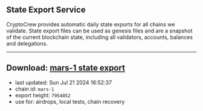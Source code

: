 ## State Export Service
CryptoCrew provides automatic daily state exports for all chains we validate. State export files can be used as genesis files and are a snapshot of the current blockchain state, including all validators, accounts, balances and delegations.

---
**Download: [mars-1 state export](https://dl-eu2.ccvalidators.com/SERVICE/mars/mars-1_export_7954052.json)**
---

- last updated: Sun Jul 21 2024 16:52:37
- chain id: `mars-1`
- export height: `7954052`
- use for: airdrops, local tests, chain recovery
